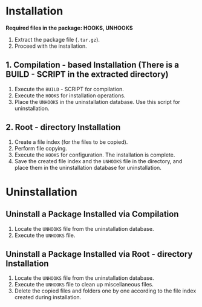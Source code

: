 # Installation
**Required files in the package: HOOKS, UNHOOKS**

1. Extract the package file (`.tar.gz`).
2. Proceed with the installation.

## 1. Compilation - based Installation (There is a BUILD - SCRIPT in the extracted directory)
1. Execute the `BUILD` - SCRIPT for compilation.
2. Execute the `HOOKS` for installation operations.
3. Place the `UNHOOKS` in the uninstallation database. Use this script for uninstallation.

## 2. Root - directory Installation
1. Create a file index (for the files to be copied).
2. Perform file copying.
3. Execute the `HOOKS` for configuration. The installation is complete.
4. Save the created file index and the `UNHOOKS` file in the directory, and place them in the uninstallation database for uninstallation.

# Uninstallation
## Uninstall a Package Installed via Compilation
1. Locate the `UNHOOKS` file from the uninstallation database.
2. Execute the `UNHOOKS` file.

## Uninstall a Package Installed via Root - directory Installation
1. Locate the `UNHOOKS` file from the uninstallation database.
2. Execute the `UNHOOKS` file to clean up miscellaneous files.
3. Delete the copied files and folders one by one according to the file index created during installation.

